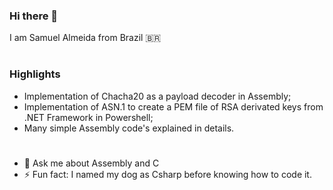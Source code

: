 ### Hi there 👋
I am Samuel Almeida from Brazil 🇧🇷

 # #
### Highlights
* Implementation of Chacha20 as a payload decoder in Assembly;
* Implementation of ASN.1 to create a PEM file of RSA derivated keys from .NET Framework in Powershell;
* Many simple Assembly code's explained in details.

 # #
- 💬 Ask me about Assembly and C
- ⚡ Fun fact: I named my dog as Csharp before knowing how to code it.



<!--
**bugsam/bugsam** is a ✨ _special_ ✨ repository because its `README.md` (this file) appears on your GitHub profile.

Here are some ideas to get you started:

- 🔭 I’m currently working on ...
- 🌱 I’m currently learning ...
- 👯 I’m looking to collaborate on ...
- 🤔 I’m looking for help with ...
- 💬 Ask me about ...
- 📫 How to reach me: ...
- 😄 Pronouns: ...
- ⚡ Fun fact: ...
-->
